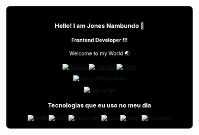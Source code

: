 <div style="background-color: black; padding: 20px; border-radius: 10px;">
<h3 align="center" style="color: white;">Hello! I am Jones Nambundo 🙌</h3>
<h4 align="center" style="color: white;">Frontend Developer !!!</h4>
<p align="center" style="color: white;">Welcome to my World 🌏</p>
  <p align="center">
    <a href="mailto:jonesnambundo@hotmail.com" target="_blank">
      <img src="https://img.shields.io/badge/Hotmail-0078D4?style=for-the-badge&logo=windows&logoColor=white" alt="Hotmail">
    </a>
    <a href="https://www.linkedin.com/in/jones-nambundo-336085a2/" target="_blank">
      <img src="https://img.shields.io/badge/LinkedIn-0077B5?style=for-the-badge&logo=linkedin&logoColor=white" alt="LinkedIn">
    </a>
    <a href="mailto:ghustlerecords@gmail.com" target="_blank">
      <img src="https://img.shields.io/badge/Gmail-D14836?style=for-the-badge&logo=gmail&logoColor=white" alt="Gmail">
    </a>
  </p>

  <p align="center">
    <img src="https://github-readme-stats.vercel.app/api?username=jonesnambundo&show_icons=true&theme=dracula" alt="Jones GitHub stats">
  </p>

  <p align="center">
    <img src="https://github-readme-stats.vercel.app/api/top-langs/?username=jonesnambundo" alt="Top Langs">
  </p>

  <h3 align="center" style="color: white;">Tecnologias que eu uso no meu dia</h3>
  <div align="center">
      <img alt ="html5" src="https://img.shields.io/badge/HTML5-E34F26?style=for-the-badge&logo=html5&logoColor=white" />
      <img alt ="Css3" src="https://img.shields.io/badge/CSS3-1572B6?style=for-the-badge&logo=css3&logoColor=white" />
      <img alt ="Javascript" src="https://img.shields.io/badge/JavaScript-F7DF1E?style=for-the-badge&logo=javascript&logoColor=black" />
      <img alt ="Sass" src="https://img.shields.io/badge/Sass-CC6699?style=for-the-badge&logo=sass&logoColor=white" />
      <img alt ="React" src="https://img.shields.io/badge/React-20232A?style=for-the-badge&logo=react&logoColor=61DAFB" />
      <img alt ="Bootstrap" src="https://img.shields.io/badge/Bootstrap-563D7C?style=for-the-badge&logo=bootstrap&logoColor=white" />
  </div>
</div>



